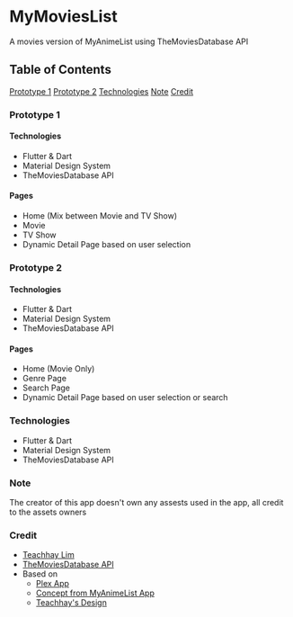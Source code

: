# MyMoviesList
 A movies version of MyAnimeList using TheMoviesDatabase API
 
## Table of Contents
[Prototype 1](#prototype-1)
[Prototype 2](#prototype-2)
[Technologies](#technologies)
[Note](#note)
[Credit](#credit)

### Prototype 1

#### Technologies
- Flutter & Dart
- Material Design System
- TheMoviesDatabase API

#### Pages
-   Home (Mix between Movie and TV Show)
-   Movie
-   TV Show
-   Dynamic Detail Page based on user selection

### Prototype 2

#### Technologies
- Flutter & Dart
- Material Design System
- TheMoviesDatabase API

#### Pages
-   Home (Movie Only)
-   Genre Page
-   Search Page
-   Dynamic Detail Page based on user selection or search

### Technologies
- Flutter & Dart
- Material Design System
- TheMoviesDatabase API

### Note
The creator of this app doesn't own any assests used in the app, all credit to the assets owners  

### Credit
 - [Teachhay Lim](https://www.facebook.com/TeachhayLim12) 
 - [TheMoviesDatabase API](https://developers.themoviedb.org/3)
 - Based on 
   - [Plex App](https://play.google.com/store/apps/details?id=com.plexapp.android&hl=en&gl=US) 
   - [Concept from MyAnimeList App](https://myanimelist.net/)
   - [Teachhay's Design](https://drive.google.com/file/d/1QapPBxswmae9t6xNdSBpASUAm-VhuunF/view?usp=sharing)
